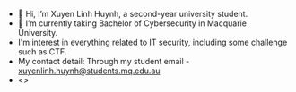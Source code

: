 - 👋 Hi, I’m Xuyen Linh Huynh, a second-year university student.
- 🌱 I’m currently taking Bachelor of Cybersecurity in Macquarie University.
- I'm interest in everything related to IT security, including some challenge such as CTF.
- My contact detail: Through my student email - xuyenlinh.huynh@students.mq.edu.au
- <<head>>

<!---
xuyenlinhHuynh/xuyenlinhHuynh is a ✨ special ✨ repository because its `README.md` (this file) appears on your GitHub profile.
You can click the Preview link to take a look at your changes.
--->
